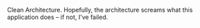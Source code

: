 Clean Architecture. Hopefully, the architecture screams what this application does – if not, I've failed.